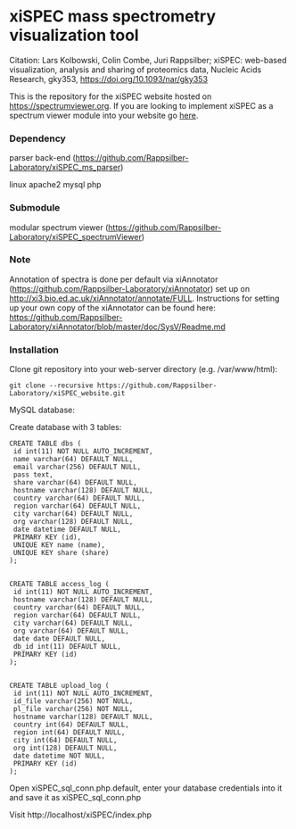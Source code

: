 # xiSPEC mass spectrometry visualization tool

Citation: Lars Kolbowski, Colin Combe, Juri Rappsilber; xiSPEC: web-based visualization, analysis and sharing of proteomics data, Nucleic Acids Research, gky353, https://doi.org/10.1093/nar/gky353

This is the repository for the xiSPEC website hosted on https://spectrumviewer.org.
If you are looking to implement xiSPEC as a spectrum viewer module into your website go [here](https://github.com/Rappsilber-Laboratory/xiSPEC_spectrumViewer).


### Dependency

parser back-end (https://github.com/Rappsilber-Laboratory/xiSPEC_ms_parser)

linux
apache2
mysql
php

### Submodule

modular spectrum viewer (https://github.com/Rappsilber-Laboratory/xiSPEC_spectrumViewer)

### Note

Annotation of spectra is done per default via xiAnnotator (https://github.com/Rappsilber-Laboratory/xiAnnotator) set up on http://xi3.bio.ed.ac.uk/xiAnnotator/annotate/FULL. Instructions for setting up your own copy of the xiAnnotator can be found here: https://github.com/Rappsilber-Laboratory/xiAnnotator/blob/master/doc/SysV/Readme.md

### Installation

Clone git repository into your web-server directory (e.g. /var/www/html):

```git clone --recursive https://github.com/Rappsilber-Laboratory/xiSPEC_website.git```


MySQL database:

Create database with 3 tables:

```
CREATE TABLE dbs (
 id int(11) NOT NULL AUTO_INCREMENT,
 name varchar(64) DEFAULT NULL,
 email varchar(256) DEFAULT NULL,
 pass text,
 share varchar(64) DEFAULT NULL,
 hostname varchar(128) DEFAULT NULL,
 country varchar(64) DEFAULT NULL,
 region varchar(64) DEFAULT NULL,
 city varchar(64) DEFAULT NULL,
 org varchar(128) DEFAULT NULL,
 date datetime DEFAULT NULL,
 PRIMARY KEY (id),
 UNIQUE KEY name (name),
 UNIQUE KEY share (share)
);


CREATE TABLE access_log (
 id int(11) NOT NULL AUTO_INCREMENT,
 hostname varchar(128) DEFAULT NULL,
 country varchar(64) DEFAULT NULL,
 region varchar(64) DEFAULT NULL,
 city varchar(64) DEFAULT NULL,
 org varchar(64) DEFAULT NULL,
 date date DEFAULT NULL,
 db_id int(11) DEFAULT NULL,
 PRIMARY KEY (id)
);


CREATE TABLE upload_log (
 id int(11) NOT NULL AUTO_INCREMENT,
 id_file varchar(256) NOT NULL,
 pl_file varchar(256) NOT NULL,
 hostname varchar(128) DEFAULT NULL,
 country int(64) DEFAULT NULL,
 region int(64) DEFAULT NULL,
 city int(64) DEFAULT NULL,
 org int(128) DEFAULT NULL,
 date datetime NOT NULL,
 PRIMARY KEY (id)
);
```

Open xiSPEC_sql_conn.php.default,
enter your database credentials into it and save it as xiSPEC_sql_conn.php

Visit http://localhost/xiSPEC/index.php
